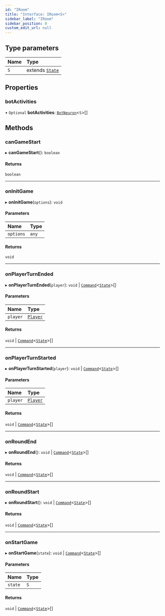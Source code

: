 ```yaml
---
id: "IRoom"
title: "Interface: IRoom<S>"
sidebar_label: "IRoom"
sidebar_position: 0
custom_edit_url: null
---
```


## Type parameters

| Name | Type |
| :------ | :------ |
| `S` | extends [`State`](../classes/State.md) |

## Properties

### botActivities

• `Optional` **botActivities**: [`BotNeuron`](BotNeuron.md)<`S`\>[]

## Methods

### canGameStart

▸ **canGameStart**(): `boolean`

#### Returns

`boolean`

___

### onInitGame

▸ **onInitGame**(`options`): `void`

#### Parameters

| Name | Type |
| :------ | :------ |
| `options` | `any` |

#### Returns

`void`

___

### onPlayerTurnEnded

▸ **onPlayerTurnEnded**(`player`): `void` \| [`Command`](../classes/Command.md)<[`State`](../classes/State.md)\>[]

#### Parameters

| Name | Type |
| :------ | :------ |
| `player` | [`Player`](../classes/Player.md) |

#### Returns

`void` \| [`Command`](../classes/Command.md)<[`State`](../classes/State.md)\>[]

___

### onPlayerTurnStarted

▸ **onPlayerTurnStarted**(`player`): `void` \| [`Command`](../classes/Command.md)<[`State`](../classes/State.md)\>[]

#### Parameters

| Name | Type |
| :------ | :------ |
| `player` | [`Player`](../classes/Player.md) |

#### Returns

`void` \| [`Command`](../classes/Command.md)<[`State`](../classes/State.md)\>[]

___

### onRoundEnd

▸ **onRoundEnd**(): `void` \| [`Command`](../classes/Command.md)<[`State`](../classes/State.md)\>[]

#### Returns

`void` \| [`Command`](../classes/Command.md)<[`State`](../classes/State.md)\>[]

___

### onRoundStart

▸ **onRoundStart**(): `void` \| [`Command`](../classes/Command.md)<[`State`](../classes/State.md)\>[]

#### Returns

`void` \| [`Command`](../classes/Command.md)<[`State`](../classes/State.md)\>[]

___

### onStartGame

▸ **onStartGame**(`state`): `void` \| [`Command`](../classes/Command.md)<[`State`](../classes/State.md)\>[]

#### Parameters

| Name | Type |
| :------ | :------ |
| `state` | `S` |

#### Returns

`void` \| [`Command`](../classes/Command.md)<[`State`](../classes/State.md)\>[]
